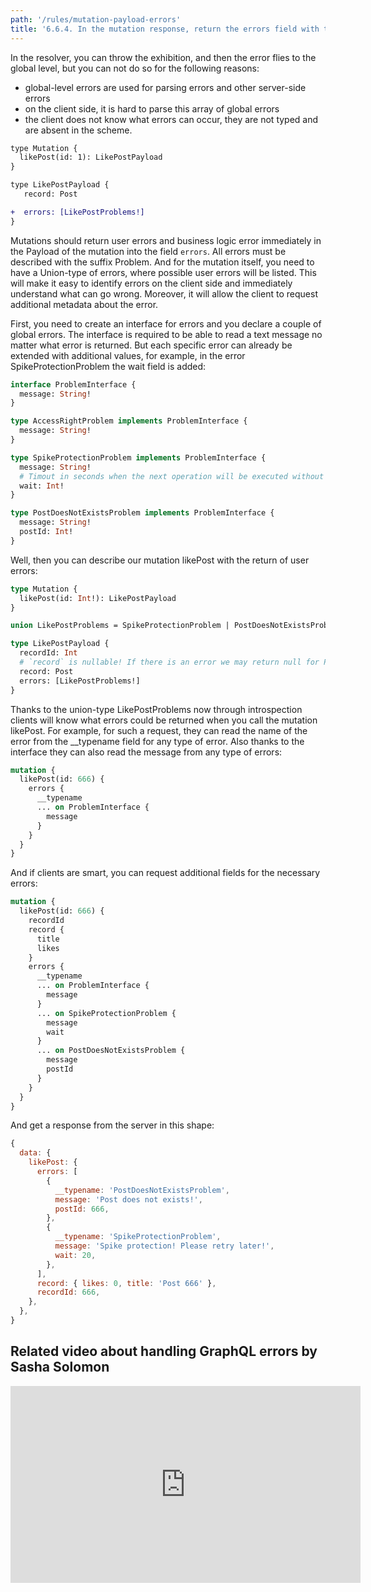 ```yaml
---
path: '/rules/mutation-payload-errors'
title: '6.6.4. In the mutation response, return the errors field with typed user errors.'
---
```


In the resolver, you can throw the exhibition, and then the error flies to the global level, but you can not do so for the following reasons:

- global-level errors are used for parsing errors and other server-side errors
- on the client side, it is hard to parse this array of global errors
- the client does not know what errors can occur, they are not typed and are absent in the scheme.

```diff
type Mutation {
  likePost(id: 1): LikePostPayload
}

type LikePostPayload {
   record: Post

+  errors: [LikePostProblems!]
}
```

Mutations should return user errors and business logic error immediately in the Payload of the mutation into the field `errors`. All errors must be described with the suffix Problem. And for the mutation itself, you need to have a Union-type of errors, where possible user errors will be listed. This will make it easy to identify errors on the client side and immediately understand what can go wrong. Moreover, it will allow the client to request additional metadata about the error.

First, you need to create an interface for errors and you declare a couple of global errors. The interface is required to be able to read a text message no matter what error is returned. But each specific error can already be extended with additional values, for example, in the error SpikeProtectionProblem the wait field is added:

```graphql
interface ProblemInterface {
  message: String!
}

type AccessRightProblem implements ProblemInterface {
  message: String!
}

type SpikeProtectionProblem implements ProblemInterface {
  message: String!
  # Timout in seconds when the next operation will be executed without errors
  wait: Int!
}

type PostDoesNotExistsProblem implements ProblemInterface {
  message: String!
  postId: Int!
}
```

Well, then you can describe our mutation likePost with the return of user errors:

```graphql
type Mutation {
  likePost(id: Int!): LikePostPayload
}

union LikePostProblems = SpikeProtectionProblem | PostDoesNotExistsProblem;

type LikePostPayload {
  recordId: Int
  # `record` is nullable! If there is an error we may return null for Post
  record: Post
  errors: [LikePostProblems!]
}
```

Thanks to the union-type LikePostProblems now through introspection clients will know what errors could be returned when you call the mutation likePost. For example, for such a request, they can read the name of the error from the \_\_typename field for any type of error. Also thanks to the interface they can also read the message from any type of errors:

```graphql
mutation {
  likePost(id: 666) {
    errors {
      __typename
      ... on ProblemInterface {
        message
      }
    }
  }
}
```

And if clients are smart, you can request additional fields for the necessary errors:

```graphql
mutation {
  likePost(id: 666) {
    recordId
    record {
      title
      likes
    }
    errors {
      __typename
      ... on ProblemInterface {
        message
      }
      ... on SpikeProtectionProblem {
        message
        wait
      }
      ... on PostDoesNotExistsProblem {
        message
        postId
      }
    }
  }
}
```

And get a response from the server in this shape:

```js
{
  data: {
    likePost: {
      errors: [
        {
          __typename: 'PostDoesNotExistsProblem',
          message: 'Post does not exists!',
          postId: 666,
        },
        {
          __typename: 'SpikeProtectionProblem',
          message: 'Spike protection! Please retry later!',
          wait: 20,
        },
      ],
      record: { likes: 0, title: 'Post 666' },
      recordId: 666,
    },
  },
}
```

## Related video about handling GraphQL errors by Sasha Solomon

<iframe width="560" height="315" src="https://www.youtube.com/embed/bhsZsQfePDY" frameborder="0" allow="accelerometer; autoplay; encrypted-media; gyroscope; picture-in-picture" allowfullscreen></iframe>
